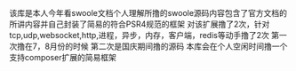 
该库是本人今年看swoole文档个人理解所撸的swoole源码内容包含了官方文档的所讲内容并自己封装了简易的符合PSR4规范的框架
对该扩展撸了2次，针对tcp,udp,websocket,http,进程，异步，内存，客户端，redis等动手撸了2次
第一次撸在7，8月份的时候
第二次是国庆期间撸的源码
本库会在个人空闲时间撸一个支持composer扩展的简易框架

